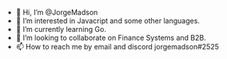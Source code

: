 - 👋 Hi, I’m @JorgeMadson
- 👀 I’m interested in Javacript and some other languages.
- 🌱 I’m currently learning Go.
- 💞️ I’m looking to collaborate on Finance Systems and B2B.
- 📫 How to reach me by email and discord jorgemadson#2525

<!---
JorgeMadson/JorgeMadson is a ✨ special ✨ repository because its `README.md` (this file) appears on your GitHub profile.
You can click the Preview link to take a look at your changes.
--->
